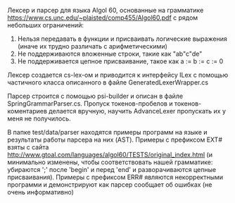 Лексер и парсер для языка Algol 60, основанные на грамматике https://www.cs.unc.edu/~plaisted/comp455/Algol60.pdf
с рядом небольших ограничений:

1. Нельзя передавать в функции и присваивать логические выражения (иначе их трудно различать с арифметическими)
2. Не поддерживаются вложенные строки, такие как "ab"c"de"
3. Не поддерживается цепное присваивание, такое как  a := b := c := 0

Лексер создается cs-lex-ом и приводится к интерфейсу ILex с помощью частичного класса описанного в файле GeneratedLexerWrapper.cs

Парсер строится с помощью psi-builder и описан в файлe SpringGrammarParser.cs.
Пропуск токенов-пробелов и токенов-коментариев делается вручную, научить AdvanceLexer пропускать их у меня не получилось. 

В папке test/data/parser находятся примеры программ на языке и результаты работы парсера на них (AST).
Примеры с префиксом EXT# взяты с сайта http://www.gtoal.com/languages/algol60/TESTS/original_index.html (и минимально изменены, чтобы соответствовать нашей грамматике: убираются ';' после 'begin' и перед 'end' и разворачиваются цепные присваивания).
Примеры с префиксом ERR# являются некорректными программи и демонстрируют как парсер сообщает об ошибках (не очень информативно)
